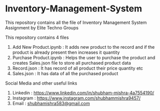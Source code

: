 # Inventory-Management-System
This repository contains all the file of Inventory Management System Assignment by Elite Techno Groups 

This repository contains 4 files
1. Add New Product.ipynb : It adds new product to the record and if the product is already present then increases it quantity 
2. Purchase Product.ipynb : Helps the user to purchase the product and creates Sales.json file to store  all purchased product data
4. Record.json : It has record of all product their price quantity etc
6. Sales.json : It has data of all the purchased product

Social Media and other useful links
1. Linkedin : https://www.linkedin.com/in/shubham-mishra-4a7554190/
2. Instagram : https://www.instagram.com/shubhammishra9457/
3. Email : shubhamishra583@gmail.com
